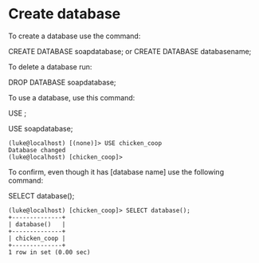 # Create database 

To create a database use the command: 

CREATE DATABASE soapdatabase;
or 
CREATE DATABASE databasename;

To delete a database run: 

DROP DATABASE soapdatabase;

To use a database, use this command:

USE <database name>;

USE soapdatabase;

```
(luke@localhost) [(none)]> USE chicken_coop
Database changed
(luke@localhost) [chicken_coop]>
```

To confirm, even though it has [database name] use the following command:

SELECT database();

```
(luke@localhost) [chicken_coop]> SELECT database();
+--------------+
| database()   |
+--------------+
| chicken_coop |
+--------------+
1 row in set (0.00 sec)

```